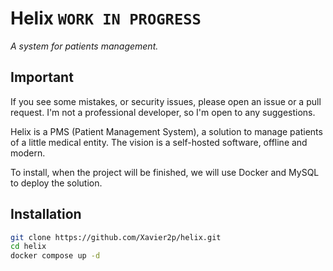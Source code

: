 # Helix `WORK IN PROGRESS`

*A system for patients management.*

## Important

If you see some mistakes, or security issues, please open an issue or a pull request.
I'm not a professional developer, so I'm open to any suggestions.

Helix is a PMS (Patient Management System), a solution to manage patients of a little medical entity.
The vision is a self-hosted software, offline and modern.

To install, when the project will be finished, we will use Docker and MySQL to deploy the solution.

## Installation

```bash
git clone https://github.com/Xavier2p/helix.git
cd helix
docker compose up -d
```
